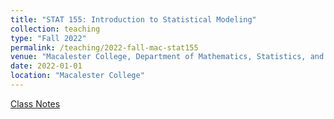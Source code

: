 ```yaml
---
title: "STAT 155: Introduction to Statistical Modeling"
collection: teaching
type: "Fall 2022"
permalink: /teaching/2022-fall-mac-stat155
venue: "Macalester College, Department of Mathematics, Statistics, and Computer Science"
date: 2022-01-01
location: "Macalester College"
---
```

[Class Notes](https://bcheggeseth.github.io/Stat155Notes/)


